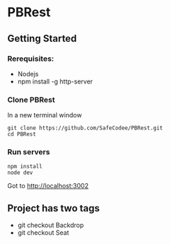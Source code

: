 # PBRest

## Getting Started

### Rerequisites:
* Nodejs
* npm install -g http-server

### Clone PBRest 
In a new terminal window
```
git clone https://github.com/SafeCodee/PBRest.git
cd PBRest
```
### Run servers
```
npm install
node dev
```

Got to [http://localhost:3002](http://localhost:3002)

## Project has two tags
* git checkout Backdrop 
* git checkout Seat
